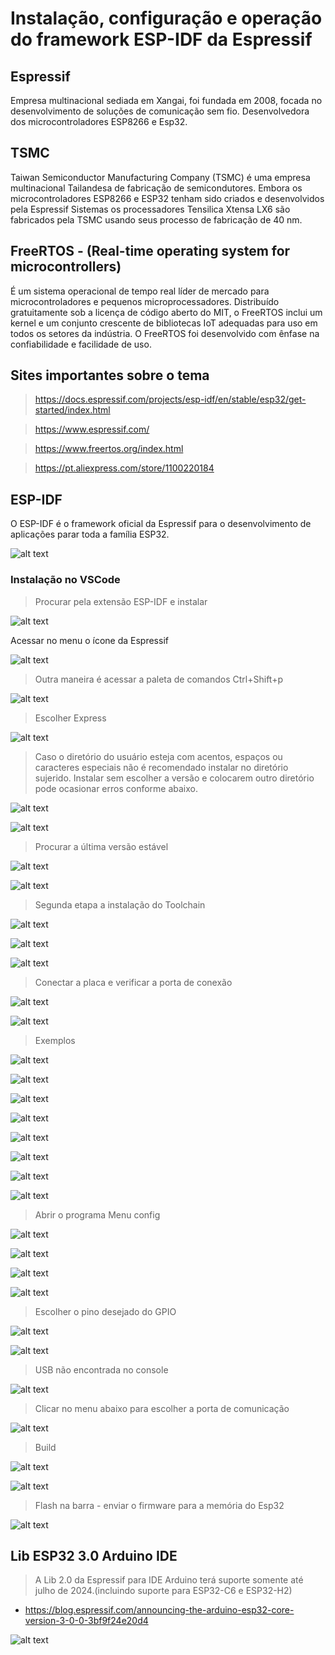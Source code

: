 # Instalação, configuração e operação do framework ESP-IDF da Espressif

## Espressif

Empresa multinacional sediada em Xangai, foi fundada em 2008, focada no desenvolvimento de soluções de comunicação sem fio. Desenvolvedora dos microcontroladores ESP8266 e Esp32.

## TSMC

Taiwan Semiconductor Manufacturing Company (TSMC) é uma empresa multinacional Tailandesa de fabricação de semicondutores. Embora os microcontroladores ESP8266 e ESP32 tenham sido criados e desenvolvidos pela Espressif Sistemas os processadores Tensilica Xtensa LX6 são fabricados pela TSMC usando seus processo de fabricação de 40 nm.

## FreeRTOS - (Real-time operating system for microcontrollers)

 É um sistema operacional de tempo real líder de mercado para microcontroladores e pequenos microprocessadores. Distribuído gratuitamente sob a licença de código aberto do MIT, o FreeRTOS inclui um kernel e um conjunto crescente de bibliotecas IoT adequadas para uso em todos os setores da indústria. O FreeRTOS foi desenvolvido com ênfase na confiabilidade e facilidade de uso.

## Sites importantes sobre o tema

> https://docs.espressif.com/projects/esp-idf/en/stable/esp32/get-started/index.html

> https://www.espressif.com/

> https://www.freertos.org/index.html

> https://pt.aliexpress.com/store/1100220184


## ESP-IDF

O ESP-IDF é o framework oficial da Espressif para o desenvolvimento de aplicações parar toda a família ESP32.

![alt text](image-7.png)

### Instalação no VSCode

> Procurar pela extensão ESP-IDF e instalar

![alt text](image-6.png)

Acessar no menu o ícone da Espressif

![alt text](image-8.png)

> Outra maneira é acessar a paleta de comandos  Ctrl+Shift+p

![alt text](image-9.png)

> Escolher Express

![alt text](image-10.png)

> Caso o diretório do usuário esteja com acentos, espaços ou caracteres especiais não é recomendado instalar no diretório sujerido. Instalar sem escolher a versão e colocarem outro diretório pode ocasionar erros conforme abaixo.

![alt text](image-14.png)

![alt text](image-11.png)

> Procurar a última versão estável

![alt text](image-12.png)

![alt text](image-13.png)


> Segunda etapa a instalação do Toolchain


![alt text](image-15.png)


![alt text](image-16.png)


![alt text](image-17.png)

> Conectar a placa e verificar a porta de conexão

![alt text](esp32.jpg)

![alt text](image-18.png)

> Exemplos

![alt text](image-19.png)

![alt text](image-20.png)

![alt text](image-21.png)

![alt text](image-22.png)

![alt text](image-23.png)

![alt text](image-24.png)

![alt text](image-25.png)

![alt text](image-26.png)

> Abrir o programa Menu config

![alt text](image-27.png)

![alt text](image-28.png)

![alt text](image-29.png)

![alt text](image-30.png)

> Escolher o pino desejado do GPIO

![alt text](image-31.png)

![alt text](image-32.png)

> USB não encontrada no console

![alt text](image-33.png)

>Clicar no menu abaixo para escolher a porta de comunicação

![alt text](image-37.png)

> Build

![alt text](image-34.png)

![alt text](image-35.png)

> Flash na barra - enviar o firmware para a memória do Esp32

![alt text](image-36.png)

## Lib ESP32 3.0 Arduino IDE

> A Lib 2.0 da Espressif para  IDE Arduino terá suporte somente até julho de 2024.(incluindo suporte para ESP32-C6 e ESP32-H2)

- https://blog.espressif.com/announcing-the-arduino-esp32-core-version-3-0-0-3bf9f24e20d4



![alt text](image-40.png)



